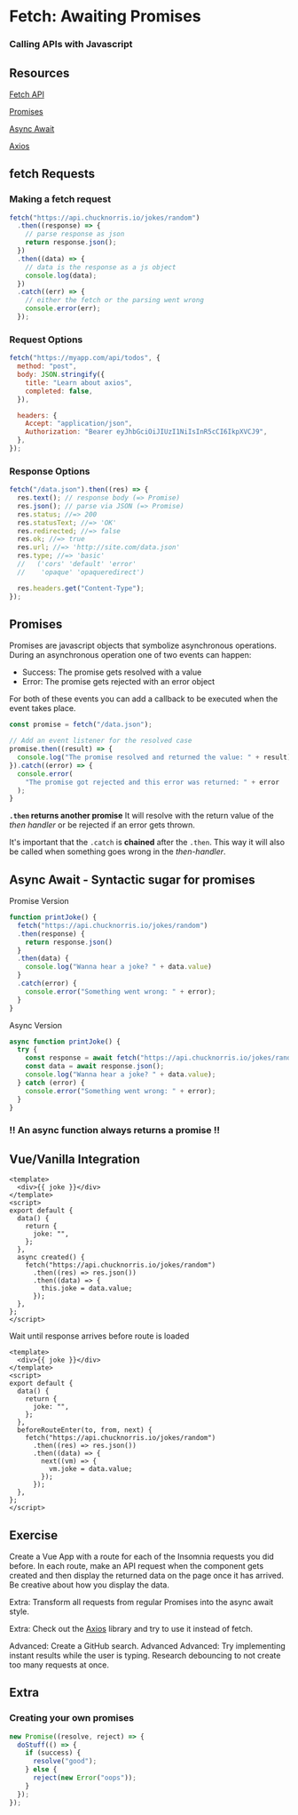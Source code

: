 # Fetch: Awaiting Promises

### Calling APIs with Javascript

## Resources

[Fetch API](https://developer.mozilla.org/en-US/docs/Web/API/Fetch_API)

[Promises](https://developer.mozilla.org/en-US/docs/Web/JavaScript/Reference/Global_Objects/Promise)

[Async
Await](https://developer.mozilla.org/en-US/docs/Learn/JavaScript/Asynchronous/Async_await)

[Axios](https://github.com/axios/axios)

## fetch Requests

### Making a fetch request

```js
fetch("https://api.chucknorris.io/jokes/random")
  .then((response) => {
    // parse response as json
    return response.json();
  })
  .then((data) => {
    // data is the response as a js object
    console.log(data);
  })
  .catch((err) => {
    // either the fetch or the parsing went wrong
    console.error(err);
  });
```

### Request Options

```js
fetch("https://myapp.com/api/todos", {
  method: "post",
  body: JSON.stringify({
    title: "Learn about axios",
    completed: false,
  }),

  headers: {
    Accept: "application/json",
    Authorization: "Bearer eyJhbGciOiJIUzI1NiIsInR5cCI6IkpXVCJ9",
  },
});
```

### Response Options

```js
fetch("/data.json").then((res) => {
  res.text(); // response body (=> Promise)
  res.json(); // parse via JSON (=> Promise)
  res.status; //=> 200
  res.statusText; //=> 'OK'
  res.redirected; //=> false
  res.ok; //=> true
  res.url; //=> 'http://site.com/data.json'
  res.type; //=> 'basic'
  //   ('cors' 'default' 'error'
  //    'opaque' 'opaqueredirect')

  res.headers.get("Content-Type");
});
```

## Promises

Promises are javascript objects that symbolize asynchronous operations.
During an asynchronous operation one of two events can happen:

- Success: The promise gets resolved with a value
- Error: The promise gets rejected with an error object

For both of these events you can add a callback to be executed when the event
takes place.

```js
const promise = fetch("/data.json");

// Add an event listener for the resolved case
promise.then((result) => {
  console.log("The promise resolved and returned the value: " + result);
}).catch((error) => {
  console.error(
    "The promise got rejected and this error was returned: " + error
  );
}
```

**`.then` returns another promise**
It will resolve with the return value of
the _then handler_ or be rejected if an error gets thrown.

It's important that the `.catch` is **chained** after the `.then`. This way it will
also be
called when something goes wrong in the _then-handler_.

## Async Await - Syntactic sugar for promises

Promise Version

```js
function printJoke() {
  fetch("https://api.chucknorris.io/jokes/random")
  .then(response) {
    return response.json()
  }
  .then(data) {
    console.log("Wanna hear a joke? " + data.value)
  }
  .catch(error) {
    console.error("Something went wrong: " + error);
  }
}
```

Async Version

```js
async function printJoke() {
  try {
    const response = await fetch("https://api.chucknorris.io/jokes/random");
    const data = await response.json();
    console.log("Wanna hear a joke? " + data.value);
  } catch (error) {
    console.error("Something went wrong: " + error);
  }
}
```

### !! An async function always returns a promise !!

## Vue/Vanilla Integration

```vue
<template>
  <div>{{ joke }}</div>
</template>
<script>
export default {
  data() {
    return {
      joke: "",
    };
  },
  async created() {
    fetch("https://api.chucknorris.io/jokes/random")
      .then((res) => res.json())
      .then((data) => {
        this.joke = data.value;
      });
  },
};
</script>
```

Wait until response arrives before route is loaded

```vue
<template>
  <div>{{ joke }}</div>
</template>
<script>
export default {
  data() {
    return {
      joke: "",
    };
  },
  beforeRouteEnter(to, from, next) {
    fetch("https://api.chucknorris.io/jokes/random")
      .then((res) => res.json())
      .then((data) => {
        next((vm) => {
          vm.joke = data.value;
        });
      });
  },
};
</script>
```

## Exercise

Create a Vue App with a route for each of the Insomnia requests you did before. In each route, make an API request when
the component gets created and then display the returned data on the page once
it has arrived. Be creative about how you display the data.

Extra: Transform all requests from regular Promises into the async await style.

Extra: Check out the [Axios](https://github.com/axios/axios)
library and try to use it instead of fetch.

Advanced: Create a GitHub search.
Advanced Advanced: Try implementing instant results while the
user is typing. Research debouncing to not create too many requests at once.

## Extra

### Creating your own promises

```js
new Promise((resolve, reject) => {
  doStuff(() => {
    if (success) {
      resolve("good");
    } else {
      reject(new Error("oops"));
    }
  });
});
```
